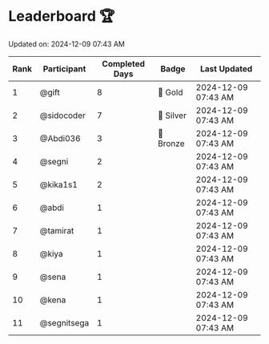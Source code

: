 # Leaderboard 🏆

Updated on: 2024-12-09 07:43 AM

| Rank | Participant       | Completed Days | Badge      | Last Updated         |
|------|-------------------|----------------|------------|----------------------|
| 1    | @gift             | 8              | 🏅 Gold     | 2024-12-09 07:43 AM |
| 2    | @sidocoder        | 7              | 🥈 Silver   | 2024-12-09 07:43 AM |
| 3    | @Abdi036          | 3              | 🥉 Bronze   | 2024-12-09 07:43 AM |
| 4    | @segni            | 2              |            | 2024-12-09 07:43 AM |
| 5    | @kika1s1          | 2              |            | 2024-12-09 07:43 AM |
| 6    | @abdi             | 1              |            | 2024-12-09 07:43 AM |
| 7    | @tamirat          | 1              |            | 2024-12-09 07:43 AM |
| 8    | @kiya             | 1              |            | 2024-12-09 07:43 AM |
| 9    | @sena             | 1              |            | 2024-12-09 07:43 AM |
| 10   | @kena             | 1              |            | 2024-12-09 07:43 AM |
| 11   | @segnitsega       | 1              |            | 2024-12-09 07:43 AM |
